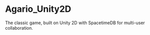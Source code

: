 # Agario_Unity2D
The classic game, built on Unity 2D with SpacetimeDB for multi-user collaboration. 
